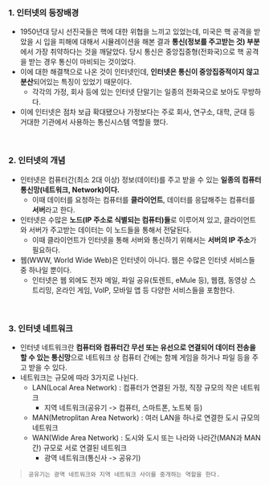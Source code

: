### 1. 인터넷의 등장배경
 - 1950년대 당시 선진국들은 핵에 대한 위협을 느끼고 있었는데, 미국은 핵 공격을 받았을 시 입을 피해에 대해서 시뮬레이션을 해본 결과 **통신(정보를 주고받는 것) 부분**에서 가장 취약하다는 것을 깨달았다. 당시 통신은 중앙집중형(전화국)으로 핵 공격을 받는 경우 통신이 마비되는 것이었다.
 - 이에 대한 해결책으로 나온 것이 인터넷인데, **인터넷은 통신이 중앙집중적이지 않고 분산**되어있는 특징이 있었기 때문이다.
   - 각각의 가정, 회사 등에 있는 인터넷 단말기는 일종의 전화국으로 보아도 무방하다.
 - 이에 인터넷은 점차 보급 확대됐으나 가정보다는 주로 회사, 연구소, 대학, 군대 등 거대한 기관에서 사용하는 통신시스템 역할을 했다.

<br/>

### 2. 인터넷의 개념
  - 인터넷은 컴퓨터간(최소 2대 이상) 정보(데이터)를 주고 받을 수 있는 **일종의 컴퓨터 통신망(네트워크, Network)이다.**
    - 이때 데이터를 요청하는 컴퓨터를 **클라이언트**, 데이터를 응답해주는 컴퓨터를 **서버**라고 한다.
  - 인터넷은 수많은 **노드(IP 주소로 식별되는 컴퓨터)들**로 이루어져 있고, 클라이언트와 서버가 주고받는 데이터는 이 노드들을 통해서 전달된다.
    - 이때 클라이언트가 인터넷을 통해 서버와 통신하기 위해서는 **서버의 IP 주소**가 필요하다.
  - 웹(WWW, World Wide Web)은 인터넷이 아니다. 웹은 수많은 인터넷 서비스들 중 하나일 뿐이다.
    - 인터넷은 웹 외에도 전자 메일, 파일 공유(토렌트, eMule 등), 웹캠, 동영상 스트리밍, 온라인 게임, VoIP, 모바일 앱 등 다양한 서비스들을 포함한다.

<br/>

### 3. 인터넷 네트워크
  - 인터넷 네트워크란 **컴퓨터와 컴퓨터간 무선 또는 유선으로 연결되어 데이터 전송을 할 수 있는 통신망**으로 네트워크 상 컴퓨터 간에는 함께 게임을 하거나 파일 등을 주고 받을 수 있다.
  - 네트워크는 규모에 따라 3가지로 나뉜다.
    - LAN(Local Area Network) : 컴퓨터가 연결된 가정, 직장 규모의 작은 네트워크
      - 지역 네트워크(공유기 -> 컴퓨터, 스마트폰, 노트북 등)
    - MAN(Metroplitan Area Network) : 여러 LAN을 하나로 연결한 도시 규모의 네트워크
    - WAN(Wide Area Network) : 도시와 도시 또는 나라와 나라간(MAN과 MAN간) 규모로 서로 연결된 네트워크
      - 광역 네트워크(통신사 -> 공유기)
> `공유기는 광역 네트워크와 지역 네트워크 사이를 중개하는 역할을 한다.`

<br/>
